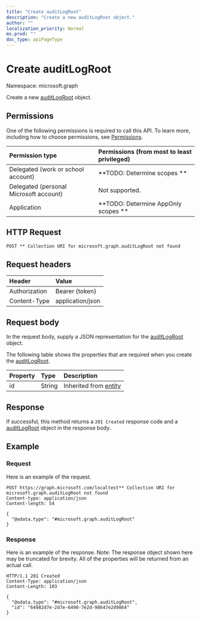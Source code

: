 ```yaml
---
title: "Create auditLogRoot"
description: "Create a new auditLogRoot object."
author: ""
localization_priority: Normal
ms.prod: ""
doc_type: apiPageType
---
```


# Create auditLogRoot

Namespace: microsoft.graph

Create a new [auditLogRoot](../resources/auditlogroot.md) object.

## Permissions
One of the following permissions is required to call this API. To learn more, including how to choose permissions, see [Permissions](/concepts/permissions-reference.md).

|Permission type|Permissions (from most to least privileged)|
|:---|:---|
|Delegated (work or school account)|**TODO: Determine scopes **|
|Delegated (personal Microsoft account)|Not supported.|
|Application|**TODO: Determine AppOnly scopes **|

## HTTP Request
<!-- {
  "blockType": "ignored"
}
-->
``` http
POST ** Collection URI for microsoft.graph.auditLogRoot not found
```

## Request headers
|Header|Value|
|:---|:---|
|Authorization|Bearer {token}|
|Content-Type|application/json|

## Request body
In the request body, supply a JSON representation for the [auditLogRoot](../resources/auditlogroot.md) object.

The following table shows the properties that are required when you create the [auditLogRoot](../resources/auditlogroot.md).

|Property|Type|Description|
|:---|:---|:---|
|id|String| Inherited from [entity](../resources/entity.md)|



## Response
If successful, this method returns a `201 Created` response code and a [auditLogRoot](../resources/auditlogroot.md) object in the response body.

## Example

### Request
Here is an example of the request.
<!-- {
  "blockType": "request",
  "name": "create_auditlogroot_from_"
}
-->
``` http
POST https://graph.microsoft.com/localtest** Collection URI for microsoft.graph.auditLogRoot not found
Content-type: application/json
Content-length: 54

{
  "@odata.type": "#microsoft.graph.auditLogRoot"
}
```

### Response
Here is an example of the response. Note: The response object shown here may be truncated for brevity. All of the properties will be returned from an actual call.
<!-- {
  "blockType": "response",
  "truncated": true,
  "@odata.type": "microsoft.graph.auditlogroot"
}
-->
``` http
HTTP/1.1 201 Created
Content-Type: application/json
Content-Length: 103

{
  "@odata.type": "#microsoft.graph.auditLogRoot",
  "id": "64982d7e-2d7e-6498-7e2d-98647e2d9864"
}
```

